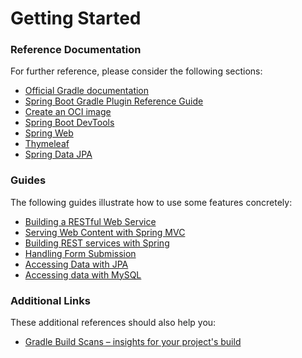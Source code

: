 # Getting Started

### Reference Documentation
For further reference, please consider the following sections:

* [Official Gradle documentation](https://docs.gradle.org)
* [Spring Boot Gradle Plugin Reference Guide](https://docs.spring.io/spring-boot/docs/2.6.9-SNAPSHOT/gradle-plugin/reference/html/)
* [Create an OCI image](https://docs.spring.io/spring-boot/docs/2.6.9-SNAPSHOT/gradle-plugin/reference/html/#build-image)
* [Spring Boot DevTools](https://docs.spring.io/spring-boot/docs/2.6.9-SNAPSHOT/reference/htmlsingle/#using.devtools)
* [Spring Web](https://docs.spring.io/spring-boot/docs/2.6.9-SNAPSHOT/reference/htmlsingle/#web)
* [Thymeleaf](https://docs.spring.io/spring-boot/docs/2.6.9-SNAPSHOT/reference/htmlsingle/#web.servlet.spring-mvc.template-engines)
* [Spring Data JPA](https://docs.spring.io/spring-boot/docs/2.6.9-SNAPSHOT/reference/htmlsingle/#data.sql.jpa-and-spring-data)

### Guides
The following guides illustrate how to use some features concretely:

* [Building a RESTful Web Service](https://spring.io/guides/gs/rest-service/)
* [Serving Web Content with Spring MVC](https://spring.io/guides/gs/serving-web-content/)
* [Building REST services with Spring](https://spring.io/guides/tutorials/bookmarks/)
* [Handling Form Submission](https://spring.io/guides/gs/handling-form-submission/)
* [Accessing Data with JPA](https://spring.io/guides/gs/accessing-data-jpa/)
* [Accessing data with MySQL](https://spring.io/guides/gs/accessing-data-mysql/)

### Additional Links
These additional references should also help you:

* [Gradle Build Scans – insights for your project's build](https://scans.gradle.com#gradle)

